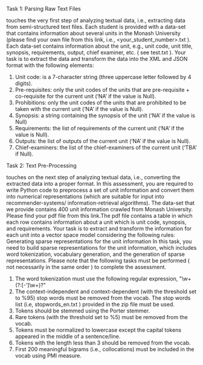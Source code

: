Task 1: Parsing Raw Text Files


touches the very first step of analyzing textual data, i.e., extracting data
from semi-structured text files. Each student is provided with a data-set that contains
information about several units in the Monash University (please find your own file from this link,
i.e., <your_student_number>.txt ). Each data-set contains information about the unit, e.g., unit
code, unit title, synopsis, requirements, output, chief examiner, etc. ( see test.txt ). Your task is to
extract the data and transform the data into the XML and JSON format with the following
elements:
1. Unit code: is a 7-character string (three uppercase letter followed by 4 digits).
2. Pre-requisites: only the unit codes of the units that are pre-requisite + co-requisite for
the current unit (‘NA’ if the value is Null).
3. Prohibitions: only the unit codes of the units that are prohibited to be taken with the
current unit (‘NA’ if the value is Null).
4. Synopsis: a string containing the synopsis of the unit (‘NA’ if the value is Null)
5. Requirements: the list of requirements of the current unit (‘NA’ if the value is Null).
6. Outputs: the list of outputs of the current unit (‘NA’ if the value is Null).
7. Chief-examiners: the list of the chief-examiners of the current unit (‘TBA’ if Null).




Task 2: Text Pre-Processing

touches on the next step of analyzing textual data, i.e., converting the extracted
data into a proper format. In this assessment, you are required to write Python code to
preprocess a set of unit information and convert them into numerical representations (which are
suitable for input into recommender-systems/ information-retrieval algorithms).
The data-set that we provide contains 400 unit information crawled from Monash University.
Please find your pdf file from this link.The pdf file contains a table in which each row contains
information about a unit which is unit code, synopsis, and requirements. Your task is to extract
and transform the information for each unit into a vector space model considering the following
rules:
Generating sparse representations for the unit information
In this task, you need to build sparse representations for the unit information, which includes
word tokenization, vocabulary generation, and the generation of sparse representations.
Please note that the following tasks must be performed ( not necessarily in the same order ) to
complete the assessment.
1. The word tokenization must use the following regular expression, "\w+(?:[-']\w+)?"
2. The context-independent and context-dependent (with the threshold set to %95) stop
words must be removed from the vocab. The stop words list (i.e, stopwords_en.txt )
provided in the zip file must be used.
3. Tokens should be stemmed using the Porter stemmer.
4. Rare tokens (with the threshold set to %5) must be removed from the vocab.
5. Tokens must be normalized to lowercase except the capital tokens appeared in the
middle of a sentence/line.
6. Tokens with the length less than 3 should be removed from the vocab.
7. First 200 meaningful bigrams (i.e., collocations) must be included in the vocab using
PMI measure.
